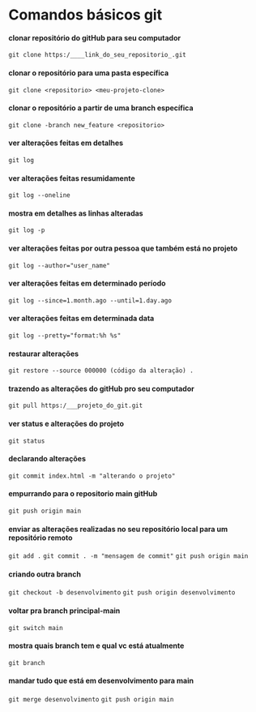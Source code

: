 # Comandos básicos git

<h4>clonar repositório do gitHub para seu computador</h4> 

`git clone https:/____link_do_seu_repositorio_.git`

<h4>clonar o repositório para uma pasta específica</h4>

`git clone <repositorio> <meu-projeto-clone>`

<h4>clonar o repositório a partir de uma branch específica</h4>

`git clone -branch new_feature <repositorio>`

<h4>ver alterações feitas em detalhes</h4>

`git log`

<h4>ver alterações feitas resumidamente</h4>

`git log --oneline`

<h4>mostra em detalhes as linhas alteradas</h4>

`git log -p`

<h4>ver alterações feitas por outra pessoa que também está no projeto</h4>

`git log --author="user_name"`

<h4>ver alterações feitas em determinado período</h4>

`git log --since=1.month.ago --until=1.day.ago`

<h4>ver alterações feitas em determinada data</h4>

`git log --pretty="format:%h %s"`

<h4>restaurar alterações</h4>

`git restore --source 000000 (código da alteração) .`

<h4>trazendo as alterações do gitHub pro seu computador</h4>

`git pull https:/___projeto_do_git.git`

<h4>ver status e alterações do projeto</h4>

`git status`

<h4>declarando alterações</h4>

`git commit index.html -m "alterando o projeto"`
 
<h4>empurrando para o repositorio main gitHub</h4>

`git push origin main`

<h4>enviar as alterações realizadas no seu repositório local para um repositório remoto</h4>

`git add .`
`git commit . -m "mensagem de commit"`
`git push origin main`

<h4>criando outra branch</h4>

`git checkout -b desenvolvimento`
`git push origin desenvolvimento`

<h4>voltar pra branch principal-main</h4>

`git switch main`

<h4>mostra quais branch tem e qual vc está atualmente</h4>

`git branch`

<h4>mandar tudo que está em desenvolvimento para main</h4>

`git merge desenvolvimento`
`git push origin main`
